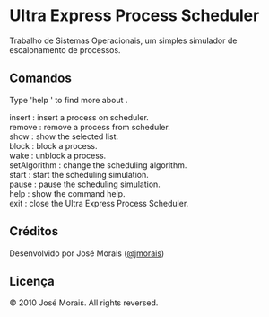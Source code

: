 # Ultra Express Process Scheduler

Trabalho de Sistemas Operacionais, um simples simulador de escalonamento de processos.

## Comandos

Type 'help <command>' to find more about <command>.

insert <processName> <time> <memory> : insert a process on scheduler.  
remove <processName> : remove a process from scheduler.  
show <list> : show the selected list.  
block <processName> : block a process.  
wake <processName> : unblock a process.  
setAlgorithm <algorithm> : change the scheduling algorithm.  
start : start the scheduling simulation.  
pause : pause the scheduling simulation.  
help <command> : show the command help.  
exit : close the Ultra Express Process Scheduler.  

## Créditos

Desenvolvido por José Morais ([@jmorais](https://github.com/jmorais))

## Licença

© 2010 José Morais. All rights reversed.
